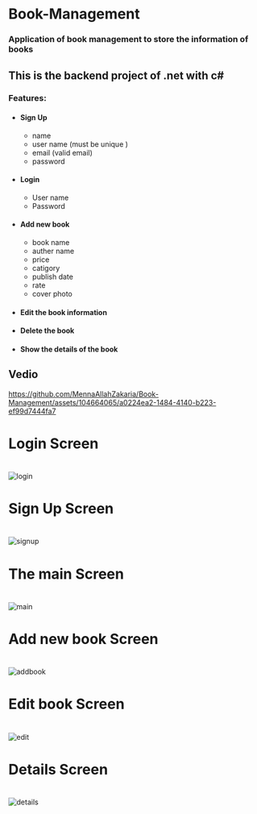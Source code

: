 # Book-Management
### Application of book management to store the information of books
## This is the backend project of .net with c# 

### Features:
- #### Sign Up
  - name
  - user name (must be unique )
  - email (valid email)
  - password
    
- #### Login
  - User name
  - Password
- #### Add new book
  - book name
  - auther name
  - price
  - catigory
  - publish date
  - rate
  - cover photo
- #### Edit the book information
- #### Delete the book
- #### Show the details of the book

## Vedio


https://github.com/MennaAllahZakaria/Book-Management/assets/104664065/a0224ea2-1484-4140-b223-ef99d7444fa7

# Login Screen
#
![login](https://github.com/MennaAllahZakaria/Book-Management/assets/104664065/abeecdb6-9813-42e1-a4c2-c01fe4eeff18)

# Sign Up Screen
#
![signup](https://github.com/MennaAllahZakaria/Book-Management/assets/104664065/80bfaa3d-780b-44be-8eb3-23c85219d010)

# The main Screen
# 
![main](https://github.com/MennaAllahZakaria/Book-Management/assets/104664065/a88c73a2-55a6-42aa-bd85-826211864518)

# Add new book Screen
# 
![addbook](https://github.com/MennaAllahZakaria/Book-Management/assets/104664065/a4c29a6a-16bf-4a90-aa59-b54f5c116c8d)

# Edit book Screen
# 
![edit](https://github.com/MennaAllahZakaria/Book-Management/assets/104664065/cd54b18f-ca94-4563-8cc7-ee4cee124d6b)

# Details Screen
# 
![details](https://github.com/MennaAllahZakaria/Book-Management/assets/104664065/4af47e63-9ec6-402f-9089-8250f2bcdaf5)



